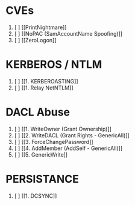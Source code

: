 

# CVEs

1. [ ] [[PrintNightmare]]
2. [ ] [[NoPAC (SamAccountName Spoofing)]]
3. [ ] [[ZeroLogon]]


# KERBEROS / NTLM

1. [ ] [[1. KERBEROASTING]]
2. [ ] [[1. Relay NetNTLM]]

# DACL Abuse

1. [ ] [[1. WriteOwner (Grant Ownership)]]
2. [ ] [[2. WriteDACL (Grant Rights - GenericAll)]]
3. [ ] [[3. ForceChangePassword]]
4. [ ] [[4. AddMember (AddSelf - GenericAll)]]
5. [ ] [[5. GenericWrite]]

# PERSISTANCE

1. [ ] [[1. DCSYNC]]
